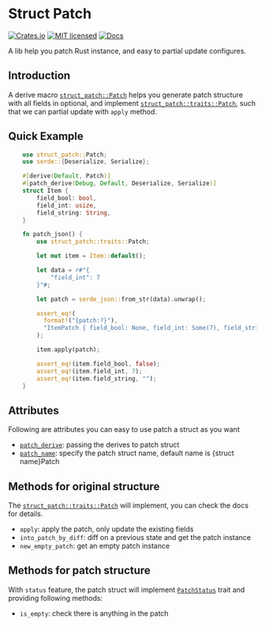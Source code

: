 # Struct Patch
[![Crates.io][crates-badge]][crate-url]
[![MIT licensed][mit-badge]][mit-url]
[![Docs][doc-badge]][doc-url]

A lib help you patch Rust instance, and easy to partial update configures.

## Introduction
A derive macro [`struct_patch::Patch`][patch-derive] helps you generate patch structure with all fields in optional,
and implement [`struct_patch::traits::Patch`][patch-trait],
such that we can partial update with `apply` method.

## Quick Example
```rust
    use struct_patch::Patch;
    use serde::{Deserialize, Serialize};

    #[derive(Default, Patch)]
    #[patch_derive(Debug, Default, Deserialize, Serialize)]
    struct Item {
        field_bool: bool,
        field_int: usize,
        field_string: String,
    }

    fn patch_json() {
        use struct_patch::traits::Patch;

        let mut item = Item::default();

        let data = r#"{
            "field_int": 7
        }"#;

        let patch = serde_json::from_str(data).unwrap();

        assert_eq!(
          format!("{patch:?}"),
          "ItemPatch { field_bool: None, field_int: Some(7), field_string: None }"
        );

        item.apply(patch);

        assert_eq!(item.field_bool, false);
        assert_eq!(item.field_int, 7);
        assert_eq!(item.field_string, "");
    }

```
## Attributes
Following are attributes you can easy to use patch a struct as you want
  - [`patch_derive`][patch_derive]: passing the derives to patch struct
  - [`patch_name`][patch_name]: specify the patch struct name, default name is {struct name}Patch

## Methods for original structure
The [`struct_patch::traits::Patch`][patch-trait] will implement, you can check the docs for details.
  - `apply`: apply the patch, only update the existing fields
  - `into_patch_by_diff`: diff on a previous state and get the patch instance
  - `new_empty_patch`: get an empty patch instance


## Methods for patch structure
With `status` feature, the patch struct will implement [`PatchStatus`][patch-status-trait] trait and providing following methods:
  - `is_empty`: check there is anything in the patch

[crates-badge]: https://img.shields.io/crates/v/struct-patch.svg
[crate-url]: https://crates.io/crates/struct-patch
[mit-badge]: https://img.shields.io/badge/license-MIT-blue.svg
[mit-url]: https://github.com/yanganto/struct-patch/blob/readme/LICENSE
[doc-badge]: https://img.shields.io/badge/docs-rs-orange.svg
[doc-url]: https://docs.rs/struct-patch/
[patch-derive]: https://docs.rs/struct-patch-derive/latest/struct_patch_derive/derive.Patch.html
[patch-trait]: https://docs.rs/struct-patch-trait/latest/struct_patch_trait/traits/trait.Patch.html
[patch-status-trait]: https://docs.rs/struct-patch-trait/latest/struct_patch_trait/traits/trait.PatchStatus.html
[patch_derive]: https://docs.rs/struct-patch-derive/latest/struct_patch_derive/derive.Patch.html#patch_derive
[patch_name]: https://docs.rs/struct-patch-derive/latest/struct_patch_derive/derive.Patch.html#patch_name

